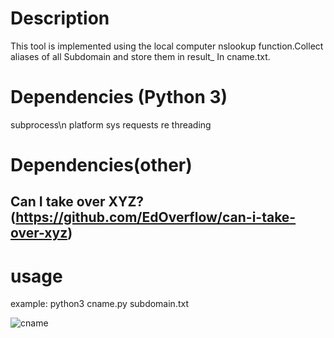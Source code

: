 # Description
This tool is implemented using the local computer nslookup function.Collect aliases of all Subdomain and store them in result_ In cname.txt.


# Dependencies (Python 3)
subprocess\n
platform
sys
requests
re
threading


# Dependencies(other)
## **Can I take over XYZ? (https://github.com/EdOverflow/can-i-take-over-xyz)**


# usage
example:
python3 cname.py subdomain.txt

![cname](https://github.com/nopnopnop-lavine/Finder-Subdomain-TakeOver/assets/83498921/693ccbf2-7616-40dc-ab89-3a52675b202e)








